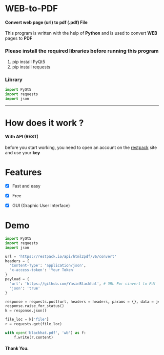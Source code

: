 # WEB-to-PDF
#### Convert web page (url) to pdf (.pdf) File

This program is written with the help of **Python** and is used to convert **WEB** pages to **PDF**

### Please install the required libraries before running this program
1. pip install PyQt5
2. pip install requests

### Library
```python
import PyQt5
import requests
import json
```
--------------------------------------------------------------------
# How does it work ?

#### With API (REST)

before you start working, you need to open an account on the [restpack](https://restpack.io/) site and use your **key**

# Features

- [x] Fast and easy
- [x] Free
- [x] GUI (Graphic User Interface)


# Demo
```python
import PyQt5
import requests
import json

url = 'https://restpack.io/api/html2pdf/v6/convert'
headers = {
  'Content-Type': 'application/json',
  'x-access-token': 'Your Token'
}
payload = {
  'url': 'https://github.com/YasinBlackhat', # URL For cinvert to Pdf
  'json': 'true'
}

response = requests.post(url, headers = headers, params = {}, data = json.dumps(payload))
response.raise_for_status()
k = response.json()

file_loc = k['file']
r = requests.get(file_loc)

with open('blackhat.pdf', 'wb') as f:
    f.write(r.content)
```

#### Thank You.
